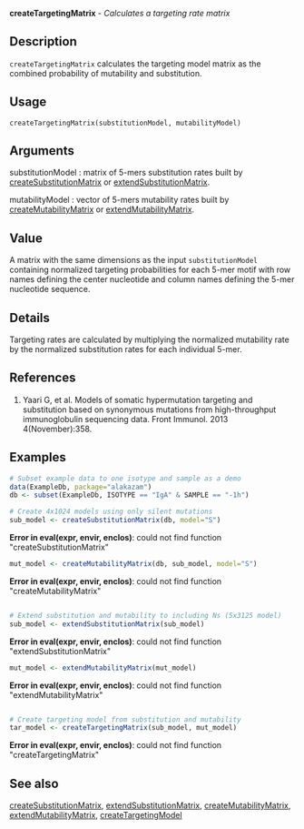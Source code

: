 





**createTargetingMatrix** - *Calculates a targeting rate matrix*

Description
--------------------

`createTargetingMatrix` calculates the targeting model matrix as the
combined probability of mutability and substitution.


Usage
--------------------
```
createTargetingMatrix(substitutionModel, mutabilityModel)
```

Arguments
-------------------

substitutionModel
:   matrix of 5-mers substitution rates built by 
[createSubstitutionMatrix](createSubstitutionMatrix.md) or 
[extendSubstitutionMatrix](extendSubstitutionMatrix.md).

mutabilityModel
:   vector of 5-mers mutability rates built by 
[createMutabilityMatrix](createMutabilityMatrix.md) or 
[extendMutabilityMatrix](extendMutabilityMatrix.md).




Value
-------------------

A matrix with the same dimensions as the input `substitutionModel` 
containing normalized targeting probabilities for each 5-mer motif with 
row names defining the center nucleotide and column names defining the 
5-mer nucleotide sequence.


Details
-------------------

Targeting rates are calculated by multiplying the normalized mutability rate by the 
normalized substitution rates for each individual 5-mer.


References
-------------------


1. Yaari G, et al. Models of somatic hypermutation targeting and substitution based
on synonymous mutations from high-throughput immunoglobulin sequencing data.
Front Immunol. 2013 4(November):358.
 



Examples
-------------------

```R
# Subset example data to one isotype and sample as a demo
data(ExampleDb, package="alakazam")
db <- subset(ExampleDb, ISOTYPE == "IgA" & SAMPLE == "-1h")

# Create 4x1024 models using only silent mutations
sub_model <- createSubstitutionMatrix(db, model="S")

```

**Error in eval(expr, envir, enclos)**: could not find function "createSubstitutionMatrix"
```R
mut_model <- createMutabilityMatrix(db, sub_model, model="S")

```

**Error in eval(expr, envir, enclos)**: could not find function "createMutabilityMatrix"
```R

# Extend substitution and mutability to including Ns (5x3125 model)
sub_model <- extendSubstitutionMatrix(sub_model)

```

**Error in eval(expr, envir, enclos)**: could not find function "extendSubstitutionMatrix"
```R
mut_model <- extendMutabilityMatrix(mut_model)

```

**Error in eval(expr, envir, enclos)**: could not find function "extendMutabilityMatrix"
```R

# Create targeting model from substitution and mutability
tar_model <- createTargetingMatrix(sub_model, mut_model)
```

**Error in eval(expr, envir, enclos)**: could not find function "createTargetingMatrix"

See also
-------------------

[createSubstitutionMatrix](createSubstitutionMatrix.md), [extendSubstitutionMatrix](extendSubstitutionMatrix.md), 
[createMutabilityMatrix](createMutabilityMatrix.md), [extendMutabilityMatrix](extendMutabilityMatrix.md), 
[createTargetingModel](createTargetingModel.md)



